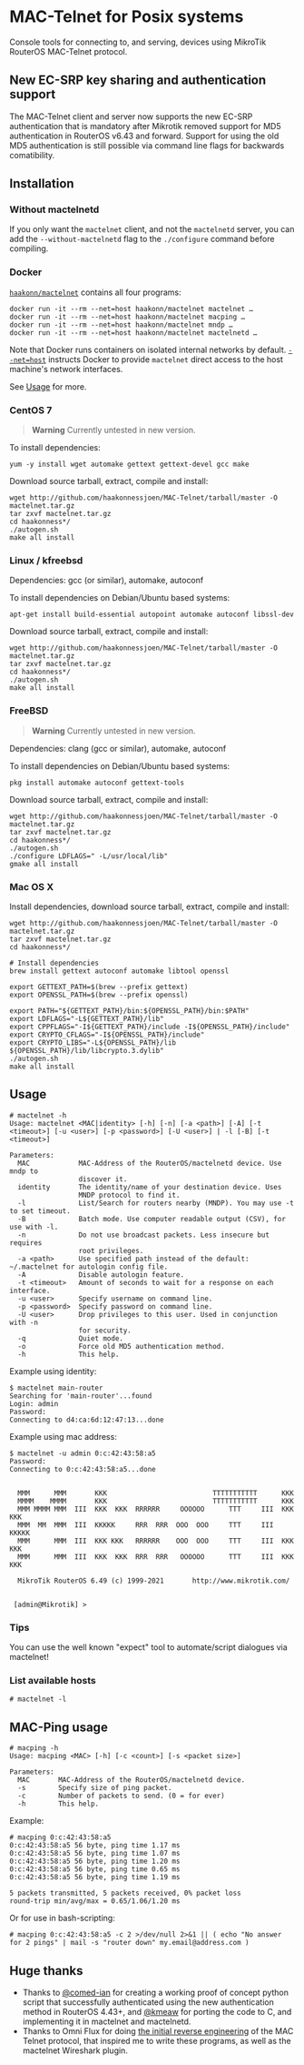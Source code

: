 # MAC-Telnet for Posix systems

Console tools for connecting to, and serving, devices using MikroTik RouterOS MAC-Telnet protocol.

## New EC-SRP key sharing and authentication support

The MAC-Telnet client and server now supports the new EC-SRP authentication that is mandatory after Mikrotik removed support for MD5 authentication in RouterOS v6.43 and forward. Support for using the old MD5 authentication is still possible via command line flags for backwards comatibility.

## Installation

### Without mactelnetd

If you only want the `mactelnet` client, and not the `mactelnetd` server, you can add the `--without-mactelnetd` flag to the `./configure` command before compiling.

### Docker

[`haakonn/mactelnet`](https://hub.docker.com/r/haakonn/mactelnet/) contains all four programs:

    docker run -it --rm --net=host haakonn/mactelnet mactelnet …
    docker run -it --rm --net=host haakonn/mactelnet macping …
    docker run -it --rm --net=host haakonn/mactelnet mndp …
    docker run -it --rm --net=host haakonn/mactelnet mactelnetd …

Note that Docker runs containers on isolated internal networks by default. [`--net=host`](https://docs.docker.com/network/host/) instructs Docker to provide `mactelnet` direct access to the host machine's network interfaces.

See [Usage](#usage) for more.

### CentOS 7

> **Warning**
> Currently untested in new version.

To install dependencies:

    yum -y install wget automake gettext gettext-devel gcc make

Download source tarball, extract, compile and install:

    wget http://github.com/haakonnessjoen/MAC-Telnet/tarball/master -O mactelnet.tar.gz
    tar zxvf mactelnet.tar.gz
    cd haakonness*/
    ./autogen.sh
    make all install

### Linux / kfreebsd

Dependencies: gcc (or similar), automake, autoconf

To install dependencies on Debian/Ubuntu based systems:

    apt-get install build-essential autopoint automake autoconf libssl-dev

Download source tarball, extract, compile and install:

    wget http://github.com/haakonnessjoen/MAC-Telnet/tarball/master -O mactelnet.tar.gz
    tar zxvf mactelnet.tar.gz
    cd haakonness*/
    ./autogen.sh
    make all install

### FreeBSD

> **Warning**
> Currently untested in new version.

Dependencies: clang (gcc or similar), automake, autoconf

To install dependencies on Debian/Ubuntu based systems:

    pkg install automake autoconf gettext-tools

Download source tarball, extract, compile and install:

    wget http://github.com/haakonnessjoen/MAC-Telnet/tarball/master -O mactelnet.tar.gz
    tar zxvf mactelnet.tar.gz
    cd haakonness*/
    ./autogen.sh
    ./configure LDFLAGS=" -L/usr/local/lib"
    gmake all install

### Mac OS X

Install dependencies, download source tarball, extract, compile and install:

    wget http://github.com/haakonnessjoen/MAC-Telnet/tarball/master -O mactelnet.tar.gz
    tar zxvf mactelnet.tar.gz
    cd haakonness*/

    # Install dependencies
    brew install gettext autoconf automake libtool openssl

    export GETTEXT_PATH=$(brew --prefix gettext)
    export OPENSSL_PATH=$(brew --prefix openssl)

    export PATH="${GETTEXT_PATH}/bin:${OPENSSL_PATH}/bin:$PATH"
    export LDFLAGS="-L${GETTEXT_PATH}/lib"
    export CPPFLAGS="-I${GETTEXT_PATH}/include -I${OPENSSL_PATH}/include"
    export CRYPTO_CFLAGS="-I${OPENSSL_PATH}/include"
    export CRYPTO_LIBS="-L${OPENSSL_PATH}/lib ${OPENSSL_PATH}/lib/libcrypto.3.dylib"
    ./autogen.sh
    make all install

## Usage

    # mactelnet -h
    Usage: mactelnet <MAC|identity> [-h] [-n] [-a <path>] [-A] [-t <timeout>] [-u <user>] [-p <password>] [-U <user>] | -l [-B] [-t <timeout>]

    Parameters:
      MAC            MAC-Address of the RouterOS/mactelnetd device. Use mndp to
                     discover it.
      identity       The identity/name of your destination device. Uses
                     MNDP protocol to find it.
      -l             List/Search for routers nearby (MNDP). You may use -t to set timeout.
      -B             Batch mode. Use computer readable output (CSV), for use with -l.
      -n             Do not use broadcast packets. Less insecure but requires
                     root privileges.
      -a <path>      Use specified path instead of the default: ~/.mactelnet for autologin config file.
      -A             Disable autologin feature.
      -t <timeout>   Amount of seconds to wait for a response on each interface.
      -u <user>      Specify username on command line.
      -p <password>  Specify password on command line.
      -U <user>      Drop privileges to this user. Used in conjunction with -n
                     for security.
      -q             Quiet mode.
      -o             Force old MD5 authentication method.
      -h             This help.

Example using identity:

    $ mactelnet main-router
    Searching for 'main-router'...found
    Login: admin
    Password:
    Connecting to d4:ca:6d:12:47:13...done

Example using mac address:

    $ mactelnet -u admin 0:c:42:43:58:a5
    Password:
    Connecting to 0:c:42:43:58:a5...done


      MMM      MMM       KKK                          TTTTTTTTTTT      KKK
      MMMM    MMMM       KKK                          TTTTTTTTTTT      KKK
      MMM MMMM MMM  III  KKK  KKK  RRRRRR     OOOOOO      TTT     III  KKK  KKK
      MMM  MM  MMM  III  KKKKK     RRR  RRR  OOO  OOO     TTT     III  KKKKK
      MMM      MMM  III  KKK KKK   RRRRRR    OOO  OOO     TTT     III  KKK KKK
      MMM      MMM  III  KKK  KKK  RRR  RRR   OOOOOO      TTT     III  KKK  KKK

      MikroTik RouterOS 6.49 (c) 1999-2021       http://www.mikrotik.com/


     [admin@Mikrotik] >

### Tips

You can use the well known "expect" tool to automate/script dialogues via mactelnet!

### List available hosts

    # mactelnet -l

## MAC-Ping usage

    # macping -h
    Usage: macping <MAC> [-h] [-c <count>] [-s <packet size>]

    Parameters:
      MAC       MAC-Address of the RouterOS/mactelnetd device.
      -s        Specify size of ping packet.
      -c        Number of packets to send. (0 = for ever)
      -h        This help.

Example:

    # macping 0:c:42:43:58:a5
    0:c:42:43:58:a5 56 byte, ping time 1.17 ms
    0:c:42:43:58:a5 56 byte, ping time 1.07 ms
    0:c:42:43:58:a5 56 byte, ping time 1.20 ms
    0:c:42:43:58:a5 56 byte, ping time 0.65 ms
    0:c:42:43:58:a5 56 byte, ping time 1.19 ms

    5 packets transmitted, 5 packets received, 0% packet loss
    round-trip min/avg/max = 0.65/1.06/1.20 ms

Or for use in bash-scripting:

    # macping 0:c:42:43:58:a5 -c 2 >/dev/null 2>&1 || ( echo "No answer for 2 pings" | mail -s "router down" my.email@address.com )

## Huge thanks

- Thanks to [@comed-ian](https://github.com/comed-ian) for creating a working proof of concept python script that successfully authenticated using the new authentication method in RouterOS 4.43+, and [@kmeaw](https://github.com/kmeaw) for porting the code to C, and implementing it in mactelnet and mactelnetd.
- Thanks to Omni Flux for doing [the initial reverse engineering](https://omniflux.com/devel/mikrotik/Mikrotik_MAC_Telnet_Procotol.txt) of the MAC Telnet protocol, that inspired me to write these programs, as well as the mactelnet Wireshark plugin.

